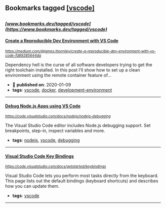 ## Bookmarks tagged [[vscode]](https://www.bookmarks.dev?q=[vscode])

_<sup><sup>[www.bookmarks.dev/tagged/vscode](https://www.bookmarks.dev/tagged/vscode)</sup></sup>_
---
#### [Create a Reproducible Dev Environment with VS Code](https://medium.com/@james.thorniley/create-a-reproducible-dev-environment-with-vs-code-fd89285644da)
_<sup>https://medium.com/@james.thorniley/create-a-reproducible-dev-environment-with-vs-code-fd89285644da</sup>_

Dependency hell is the curse of all software developers trying to get the right toolchain installed. In this post I’ll show how to set up a clean environment using the remote container feature of…
* :calendar: **published on**: 2020-01-09
* **tags**: [vscode](../tagged/vscode.md), [docker](../tagged/docker.md), [development-environment](../tagged/development-environment.md)
---
#### [Debug Node.js Apps using VS Code](https://code.visualstudio.com/docs/nodejs/nodejs-debugging)
_<sup>https://code.visualstudio.com/docs/nodejs/nodejs-debugging</sup>_

The Visual Studio Code editor includes Node.js debugging support. Set breakpoints, step-in, inspect variables and more.
* **tags**: [nodejs](../tagged/nodejs.md), [vscode](../tagged/vscode.md), [debugging](../tagged/debugging.md)
---
#### [Visual Studio Code Key Bindings](https://code.visualstudio.com/docs/getstarted/keybindings)
_<sup>https://code.visualstudio.com/docs/getstarted/keybindings</sup>_

Visual Studio Code lets you perform most tasks directly from the keyboard. This page lists out the default bindings (keyboard shortcuts) and describes how you can update them.
* **tags**: [vscode](../tagged/vscode.md)
---
